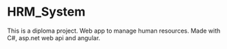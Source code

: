 # HRM_System
This is a diploma project. Web app to manage human resources. Made with C#, asp.net web api and angular.
